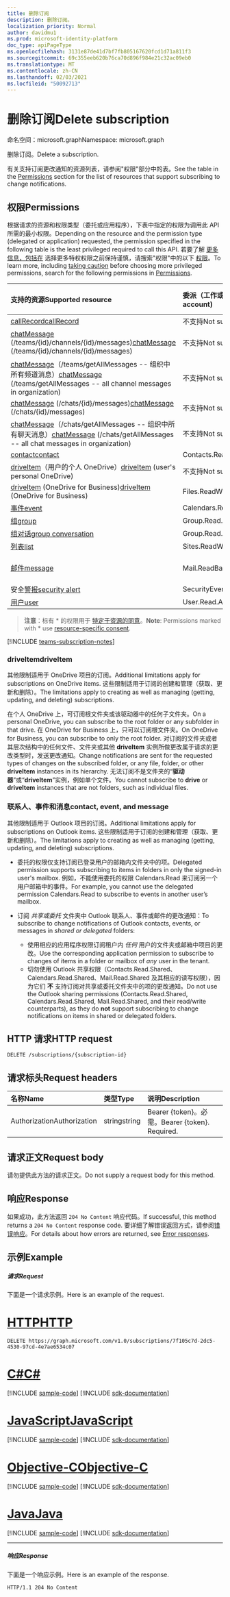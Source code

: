 ```yaml
---
title: 删除订阅
description: 删除订阅。
localization_priority: Normal
author: davidmu1
ms.prod: microsoft-identity-platform
doc_type: apiPageType
ms.openlocfilehash: 3131e87de41d7bf7fb805167620fcd1d71a811f3
ms.sourcegitcommit: 69c355eeb620b76ca70d896f984e21c32ac09eb0
ms.translationtype: MT
ms.contentlocale: zh-CN
ms.lasthandoff: 02/03/2021
ms.locfileid: "50092713"
---
```

# <a name="delete-subscription"></a><span data-ttu-id="9784a-103">删除订阅</span><span class="sxs-lookup"><span data-stu-id="9784a-103">Delete subscription</span></span>

<span data-ttu-id="9784a-104">命名空间：microsoft.graph</span><span class="sxs-lookup"><span data-stu-id="9784a-104">Namespace: microsoft.graph</span></span>

<span data-ttu-id="9784a-105">删除订阅。</span><span class="sxs-lookup"><span data-stu-id="9784a-105">Delete a subscription.</span></span>

<span data-ttu-id="9784a-106">有关支持订阅更改通知[](#permissions)的资源列表，请参阅"权限"部分中的表。</span><span class="sxs-lookup"><span data-stu-id="9784a-106">See the table in the [Permissions](#permissions) section for the list of resources that support subscribing to change notifications.</span></span>

## <a name="permissions"></a><span data-ttu-id="9784a-107">权限</span><span class="sxs-lookup"><span data-stu-id="9784a-107">Permissions</span></span>

<span data-ttu-id="9784a-108">根据请求的资源和权限类型（委托或应用程序），下表中指定的权限为调用此 API 所需的最小权限。</span><span class="sxs-lookup"><span data-stu-id="9784a-108">Depending on the resource and the permission type (delegated or application) requested, the permission specified in the following table is the least privileged required to call this API.</span></span> <span data-ttu-id="9784a-109">若要了解 [更多信息，包括在](/graph/auth/auth-concepts#best-practices-for-requesting-permissions) 选择更多特权权限之前保持谨慎，请搜索"权限"中的以下 [权限](/graph/permissions-reference)。</span><span class="sxs-lookup"><span data-stu-id="9784a-109">To learn more, including [taking caution](/graph/auth/auth-concepts#best-practices-for-requesting-permissions) before choosing more privileged permissions, search for the following permissions in [Permissions](/graph/permissions-reference).</span></span>

| <span data-ttu-id="9784a-110">支持的资源</span><span class="sxs-lookup"><span data-stu-id="9784a-110">Supported resource</span></span> | <span data-ttu-id="9784a-111">委派（工作或学校帐户）</span><span class="sxs-lookup"><span data-stu-id="9784a-111">Delegated (work or school account)</span></span> | <span data-ttu-id="9784a-112">委派（个人 Microsoft 帐户）</span><span class="sxs-lookup"><span data-stu-id="9784a-112">Delegated (personal Microsoft account)</span></span> | <span data-ttu-id="9784a-113">应用程序</span><span class="sxs-lookup"><span data-stu-id="9784a-113">Application</span></span> |
|:-----|:-----|:-----|:-----|
|[<span data-ttu-id="9784a-114">callRecord</span><span class="sxs-lookup"><span data-stu-id="9784a-114">callRecord</span></span>](../resources/callrecords-callrecord.md) | <span data-ttu-id="9784a-115">不支持</span><span class="sxs-lookup"><span data-stu-id="9784a-115">Not supported</span></span> | <span data-ttu-id="9784a-116">不支持</span><span class="sxs-lookup"><span data-stu-id="9784a-116">Not supported</span></span> | <span data-ttu-id="9784a-117">CallRecords.Read.All</span><span class="sxs-lookup"><span data-stu-id="9784a-117">CallRecords.Read.All</span></span> |
|<span data-ttu-id="9784a-118">[chatMessage](../resources/chatmessage.md) (/teams/{id}/channels/{id}/messages)</span><span class="sxs-lookup"><span data-stu-id="9784a-118">[chatMessage](../resources/chatmessage.md) (/teams/{id}/channels/{id}/messages)</span></span> | <span data-ttu-id="9784a-119">不支持</span><span class="sxs-lookup"><span data-stu-id="9784a-119">Not supported</span></span> | <span data-ttu-id="9784a-120">不支持</span><span class="sxs-lookup"><span data-stu-id="9784a-120">Not supported</span></span> |  <span data-ttu-id="9784a-121">ChannelMessage.Read.Group\*、ChannelMessage.Read.All</span><span class="sxs-lookup"><span data-stu-id="9784a-121">ChannelMessage.Read.Group\*, ChannelMessage.Read.All</span></span>  |
|<span data-ttu-id="9784a-122">[chatMessage](../resources/chatmessage.md)（/teams/getAllMessages -- 组织中所有频道消息）</span><span class="sxs-lookup"><span data-stu-id="9784a-122">[chatMessage](../resources/chatmessage.md) (/teams/getAllMessages -- all channel messages in organization)</span></span> | <span data-ttu-id="9784a-123">不支持</span><span class="sxs-lookup"><span data-stu-id="9784a-123">Not supported</span></span> | <span data-ttu-id="9784a-124">不支持</span><span class="sxs-lookup"><span data-stu-id="9784a-124">Not supported</span></span> | <span data-ttu-id="9784a-125">ChannelMessage.Read.All</span><span class="sxs-lookup"><span data-stu-id="9784a-125">ChannelMessage.Read.All</span></span>  |
|<span data-ttu-id="9784a-126">[chatMessage](../resources/chatmessage.md) (/chats/{id}/messages)</span><span class="sxs-lookup"><span data-stu-id="9784a-126">[chatMessage](../resources/chatmessage.md) (/chats/{id}/messages)</span></span> | <span data-ttu-id="9784a-127">不支持</span><span class="sxs-lookup"><span data-stu-id="9784a-127">Not supported</span></span> | <span data-ttu-id="9784a-128">不支持</span><span class="sxs-lookup"><span data-stu-id="9784a-128">Not supported</span></span> | <span data-ttu-id="9784a-129">Chat.Read.All</span><span class="sxs-lookup"><span data-stu-id="9784a-129">Chat.Read.All</span></span>  |
|<span data-ttu-id="9784a-130">[chatMessage](../resources/chatmessage.md)（/chats/getAllMessages -- 组织中所有聊天消息）</span><span class="sxs-lookup"><span data-stu-id="9784a-130">[chatMessage](../resources/chatmessage.md) (/chats/getAllMessages -- all chat messages in organization)</span></span> | <span data-ttu-id="9784a-131">不支持</span><span class="sxs-lookup"><span data-stu-id="9784a-131">Not supported</span></span> | <span data-ttu-id="9784a-132">不支持</span><span class="sxs-lookup"><span data-stu-id="9784a-132">Not supported</span></span> | <span data-ttu-id="9784a-133">Chat.Read.All</span><span class="sxs-lookup"><span data-stu-id="9784a-133">Chat.Read.All</span></span>  |
|[<span data-ttu-id="9784a-134">contact</span><span class="sxs-lookup"><span data-stu-id="9784a-134">contact</span></span>](../resources/contact.md) | <span data-ttu-id="9784a-135">Contacts.Read</span><span class="sxs-lookup"><span data-stu-id="9784a-135">Contacts.Read</span></span> | <span data-ttu-id="9784a-136">Contacts.Read</span><span class="sxs-lookup"><span data-stu-id="9784a-136">Contacts.Read</span></span> | <span data-ttu-id="9784a-137">Contacts.Read</span><span class="sxs-lookup"><span data-stu-id="9784a-137">Contacts.Read</span></span> |
|<span data-ttu-id="9784a-138">[driveItem](../resources/driveitem.md)（用户的个人 OneDrive）</span><span class="sxs-lookup"><span data-stu-id="9784a-138">[driveItem](../resources/driveitem.md) (user's personal OneDrive)</span></span> | <span data-ttu-id="9784a-139">不支持</span><span class="sxs-lookup"><span data-stu-id="9784a-139">Not supported</span></span> | <span data-ttu-id="9784a-140">Files.ReadWrite</span><span class="sxs-lookup"><span data-stu-id="9784a-140">Files.ReadWrite</span></span> | <span data-ttu-id="9784a-141">不支持</span><span class="sxs-lookup"><span data-stu-id="9784a-141">Not supported</span></span> |
|<span data-ttu-id="9784a-142">[driveItem](../resources/driveitem.md) (OneDrive for Business)</span><span class="sxs-lookup"><span data-stu-id="9784a-142">[driveItem](../resources/driveitem.md) (OneDrive for Business)</span></span> | <span data-ttu-id="9784a-143">Files.ReadWrite.All</span><span class="sxs-lookup"><span data-stu-id="9784a-143">Files.ReadWrite.All</span></span> | <span data-ttu-id="9784a-144">不支持</span><span class="sxs-lookup"><span data-stu-id="9784a-144">Not supported</span></span> | <span data-ttu-id="9784a-145">Files.ReadWrite.All</span><span class="sxs-lookup"><span data-stu-id="9784a-145">Files.ReadWrite.All</span></span> |
|[<span data-ttu-id="9784a-146">事件</span><span class="sxs-lookup"><span data-stu-id="9784a-146">event</span></span>](../resources/event.md) | <span data-ttu-id="9784a-147">Calendars.Read</span><span class="sxs-lookup"><span data-stu-id="9784a-147">Calendars.Read</span></span> | <span data-ttu-id="9784a-148">Calendars.Read</span><span class="sxs-lookup"><span data-stu-id="9784a-148">Calendars.Read</span></span> | <span data-ttu-id="9784a-149">Calendars.Read</span><span class="sxs-lookup"><span data-stu-id="9784a-149">Calendars.Read</span></span> |
|[<span data-ttu-id="9784a-150">组</span><span class="sxs-lookup"><span data-stu-id="9784a-150">group</span></span>](../resources/group.md) | <span data-ttu-id="9784a-151">Group.Read.All</span><span class="sxs-lookup"><span data-stu-id="9784a-151">Group.Read.All</span></span> | <span data-ttu-id="9784a-152">不支持</span><span class="sxs-lookup"><span data-stu-id="9784a-152">Not supported</span></span> | <span data-ttu-id="9784a-153">Group.Read.All</span><span class="sxs-lookup"><span data-stu-id="9784a-153">Group.Read.All</span></span> |
|[<span data-ttu-id="9784a-154">组对话</span><span class="sxs-lookup"><span data-stu-id="9784a-154">group conversation</span></span>](../resources/conversation.md) | <span data-ttu-id="9784a-155">Group.Read.All</span><span class="sxs-lookup"><span data-stu-id="9784a-155">Group.Read.All</span></span> | <span data-ttu-id="9784a-156">不支持</span><span class="sxs-lookup"><span data-stu-id="9784a-156">Not supported</span></span> | <span data-ttu-id="9784a-157">不支持</span><span class="sxs-lookup"><span data-stu-id="9784a-157">Not supported</span></span> |
|[<span data-ttu-id="9784a-158">列表</span><span class="sxs-lookup"><span data-stu-id="9784a-158">list</span></span>](../resources/list.md) | <span data-ttu-id="9784a-159">Sites.ReadWrite.All</span><span class="sxs-lookup"><span data-stu-id="9784a-159">Sites.ReadWrite.All</span></span> | <span data-ttu-id="9784a-160">不支持</span><span class="sxs-lookup"><span data-stu-id="9784a-160">Not supported</span></span> | <span data-ttu-id="9784a-161">Sites.ReadWrite.All</span><span class="sxs-lookup"><span data-stu-id="9784a-161">Sites.ReadWrite.All</span></span> |
|[<span data-ttu-id="9784a-162">邮件</span><span class="sxs-lookup"><span data-stu-id="9784a-162">message</span></span>](../resources/message.md) | <span data-ttu-id="9784a-163">Mail.ReadBasic、Mail.Read</span><span class="sxs-lookup"><span data-stu-id="9784a-163">Mail.ReadBasic, Mail.Read</span></span> | <span data-ttu-id="9784a-164">Mail.ReadBasic、Mail.Read</span><span class="sxs-lookup"><span data-stu-id="9784a-164">Mail.ReadBasic, Mail.Read</span></span> | <span data-ttu-id="9784a-165">Mail.ReadBasic、Mail.Read</span><span class="sxs-lookup"><span data-stu-id="9784a-165">Mail.ReadBasic, Mail.Read</span></span> |
|<span data-ttu-id="9784a-166">安全[警报](../resources/alert.md)</span><span class="sxs-lookup"><span data-stu-id="9784a-166">[security alert](../resources/alert.md)</span></span> | <span data-ttu-id="9784a-167">SecurityEvents.ReadWrite.All</span><span class="sxs-lookup"><span data-stu-id="9784a-167">SecurityEvents.ReadWrite.All</span></span> | <span data-ttu-id="9784a-168">不支持</span><span class="sxs-lookup"><span data-stu-id="9784a-168">Not supported</span></span> | <span data-ttu-id="9784a-169">SecurityEvents.ReadWrite.All</span><span class="sxs-lookup"><span data-stu-id="9784a-169">SecurityEvents.ReadWrite.All</span></span> |
|[<span data-ttu-id="9784a-170">用户</span><span class="sxs-lookup"><span data-stu-id="9784a-170">user</span></span>](../resources/user.md) | <span data-ttu-id="9784a-171">User.Read.All</span><span class="sxs-lookup"><span data-stu-id="9784a-171">User.Read.All</span></span> | <span data-ttu-id="9784a-172">User.Read.All</span><span class="sxs-lookup"><span data-stu-id="9784a-172">User.Read.All</span></span> | <span data-ttu-id="9784a-173">User.Read.All</span><span class="sxs-lookup"><span data-stu-id="9784a-173">User.Read.All</span></span> |

> <span data-ttu-id="9784a-174">**注意**：标有 \* 的权限用于 [特定于资源的同意]( https://aka.ms/teams-rsc)。</span><span class="sxs-lookup"><span data-stu-id="9784a-174">**Note**: Permissions marked with \* use [resource-specific consent]( https://aka.ms/teams-rsc).</span></span>

[!INCLUDE [teams-subscription-notes](../../includes/teams-subscription-notes.md)]

### <a name="driveitem"></a><span data-ttu-id="9784a-175">driveItem</span><span class="sxs-lookup"><span data-stu-id="9784a-175">driveItem</span></span>

<span data-ttu-id="9784a-176">其他限制适用于 OneDrive 项目的订阅。</span><span class="sxs-lookup"><span data-stu-id="9784a-176">Additional limitations apply for subscriptions on OneDrive items.</span></span> <span data-ttu-id="9784a-177">这些限制适用于订阅的创建和管理（获取、更新和删除）。</span><span class="sxs-lookup"><span data-stu-id="9784a-177">The limitations apply to creating as well as managing (getting, updating, and deleting) subscriptions.</span></span>

<span data-ttu-id="9784a-178">在个人 OneDrive 上，可订阅根文件夹或该驱动器中的任何子文件夹。</span><span class="sxs-lookup"><span data-stu-id="9784a-178">On a personal OneDrive, you can subscribe to the root folder or any subfolder in that drive.</span></span> <span data-ttu-id="9784a-179">在 OneDrive for Business 上，只可以订阅根文件夹。</span><span class="sxs-lookup"><span data-stu-id="9784a-179">On OneDrive for Business, you can subscribe to only the root folder.</span></span> <span data-ttu-id="9784a-180">对订阅的文件夹或者其层次结构中的任何文件、文件夹或其他 **driveItem** 实例所做更改属于请求的更改类型时，发送更改通知。</span><span class="sxs-lookup"><span data-stu-id="9784a-180">Change notifications are sent for the requested types of changes on the subscribed folder, or any file, folder, or other **driveItem** instances in its hierarchy.</span></span> <span data-ttu-id="9784a-181">无法订阅不是文件夹的“**驱动器**”或“**driveItem**”实例，例如单个文件。</span><span class="sxs-lookup"><span data-stu-id="9784a-181">You cannot subscribe to **drive** or **driveItem** instances that are not folders, such as individual files.</span></span>

### <a name="contact-event-and-message"></a><span data-ttu-id="9784a-182">联系人、事件和消息</span><span class="sxs-lookup"><span data-stu-id="9784a-182">contact, event, and message</span></span>

<span data-ttu-id="9784a-183">其他限制适用于 Outlook 项目的订阅。</span><span class="sxs-lookup"><span data-stu-id="9784a-183">Additional limitations apply for subscriptions on Outlook items.</span></span> <span data-ttu-id="9784a-184">这些限制适用于订阅的创建和管理（获取、更新和删除）。</span><span class="sxs-lookup"><span data-stu-id="9784a-184">The limitations apply to creating as well as managing (getting, updating, and deleting) subscriptions.</span></span>

- <span data-ttu-id="9784a-185">委托的权限仅支持订阅已登录用户的邮箱内文件夹中的项。</span><span class="sxs-lookup"><span data-stu-id="9784a-185">Delegated permission supports subscribing to items in folders in only the signed-in user's mailbox.</span></span> <span data-ttu-id="9784a-186">例如，不能使用委托的权限 Calendars.Read 来订阅另一个用户邮箱中的事件。</span><span class="sxs-lookup"><span data-stu-id="9784a-186">For example, you cannot use the delegated permission Calendars.Read to subscribe to events in another user’s mailbox.</span></span>
- <span data-ttu-id="9784a-187">订阅 _共享或委托_ 文件夹中 Outlook 联系人、事件或邮件的更改通知：</span><span class="sxs-lookup"><span data-stu-id="9784a-187">To subscribe to change notifications of Outlook contacts, events, or messages in _shared or delegated_ folders:</span></span>

  - <span data-ttu-id="9784a-188">使用相应的应用程序权限订阅租户内 _任何_ 用户的文件夹或邮箱中项目的更改。</span><span class="sxs-lookup"><span data-stu-id="9784a-188">Use the corresponding application permission to subscribe to changes of items in a folder or mailbox of _any_ user in the tenant.</span></span>
  - <span data-ttu-id="9784a-189">切勿使用 Outlook 共享权限（Contacts.Read.Shared、Calendars.Read.Shared、Mail.Read.Shared 及其相应的读写权限），因为它们 **不** 支持订阅对共享或委托文件夹中的项的更改通知。</span><span class="sxs-lookup"><span data-stu-id="9784a-189">Do not use the Outlook sharing permissions (Contacts.Read.Shared, Calendars.Read.Shared, Mail.Read.Shared, and their read/write counterparts), as they do **not** support subscribing to change notifications on items in shared or delegated folders.</span></span>


## <a name="http-request"></a><span data-ttu-id="9784a-190">HTTP 请求</span><span class="sxs-lookup"><span data-stu-id="9784a-190">HTTP request</span></span>

<!-- { "blockType": "ignored" } -->

```http
DELETE /subscriptions/{subscription-id}
```

## <a name="request-headers"></a><span data-ttu-id="9784a-191">请求标头</span><span class="sxs-lookup"><span data-stu-id="9784a-191">Request headers</span></span>

| <span data-ttu-id="9784a-192">名称</span><span class="sxs-lookup"><span data-stu-id="9784a-192">Name</span></span>       | <span data-ttu-id="9784a-193">类型</span><span class="sxs-lookup"><span data-stu-id="9784a-193">Type</span></span> | <span data-ttu-id="9784a-194">说明</span><span class="sxs-lookup"><span data-stu-id="9784a-194">Description</span></span>|
|:-----------|:------|:----------|
| <span data-ttu-id="9784a-195">Authorization</span><span class="sxs-lookup"><span data-stu-id="9784a-195">Authorization</span></span>  | <span data-ttu-id="9784a-196">string</span><span class="sxs-lookup"><span data-stu-id="9784a-196">string</span></span>  | <span data-ttu-id="9784a-p106">Bearer {token}。必需。</span><span class="sxs-lookup"><span data-stu-id="9784a-p106">Bearer {token}. Required.</span></span> |

## <a name="request-body"></a><span data-ttu-id="9784a-199">请求正文</span><span class="sxs-lookup"><span data-stu-id="9784a-199">Request body</span></span>

<span data-ttu-id="9784a-200">请勿提供此方法的请求正文。</span><span class="sxs-lookup"><span data-stu-id="9784a-200">Do not supply a request body for this method.</span></span>

## <a name="response"></a><span data-ttu-id="9784a-201">响应</span><span class="sxs-lookup"><span data-stu-id="9784a-201">Response</span></span>

<span data-ttu-id="9784a-202">如果成功，此方法返回 `204 No Content` 响应代码。</span><span class="sxs-lookup"><span data-stu-id="9784a-202">If successful, this method returns a `204 No Content` response code.</span></span>
<span data-ttu-id="9784a-203">要详细了解错误返回方式，请参阅[错误响应][error-response]。</span><span class="sxs-lookup"><span data-stu-id="9784a-203">For details about how errors are returned, see [Error responses][error-response].</span></span>

## <a name="example"></a><span data-ttu-id="9784a-204">示例</span><span class="sxs-lookup"><span data-stu-id="9784a-204">Example</span></span>

##### <a name="request"></a><span data-ttu-id="9784a-205">请求</span><span class="sxs-lookup"><span data-stu-id="9784a-205">Request</span></span>

<span data-ttu-id="9784a-206">下面是一个请求示例。</span><span class="sxs-lookup"><span data-stu-id="9784a-206">Here is an example of the request.</span></span>

# <a name="http"></a>[<span data-ttu-id="9784a-207">HTTP</span><span class="sxs-lookup"><span data-stu-id="9784a-207">HTTP</span></span>](#tab/http)
<!-- {
  "blockType": "request",
  "name": "delete_subscription"
}-->

```http
DELETE https://graph.microsoft.com/v1.0/subscriptions/7f105c7d-2dc5-4530-97cd-4e7ae6534c07
```
# <a name="c"></a>[<span data-ttu-id="9784a-208">C#</span><span class="sxs-lookup"><span data-stu-id="9784a-208">C#</span></span>](#tab/csharp)
[!INCLUDE [sample-code](../includes/snippets/csharp/delete-subscription-csharp-snippets.md)]
[!INCLUDE [sdk-documentation](../includes/snippets/snippets-sdk-documentation-link.md)]

# <a name="javascript"></a>[<span data-ttu-id="9784a-209">JavaScript</span><span class="sxs-lookup"><span data-stu-id="9784a-209">JavaScript</span></span>](#tab/javascript)
[!INCLUDE [sample-code](../includes/snippets/javascript/delete-subscription-javascript-snippets.md)]
[!INCLUDE [sdk-documentation](../includes/snippets/snippets-sdk-documentation-link.md)]

# <a name="objective-c"></a>[<span data-ttu-id="9784a-210">Objective-C</span><span class="sxs-lookup"><span data-stu-id="9784a-210">Objective-C</span></span>](#tab/objc)
[!INCLUDE [sample-code](../includes/snippets/objc/delete-subscription-objc-snippets.md)]
[!INCLUDE [sdk-documentation](../includes/snippets/snippets-sdk-documentation-link.md)]

# <a name="java"></a>[<span data-ttu-id="9784a-211">Java</span><span class="sxs-lookup"><span data-stu-id="9784a-211">Java</span></span>](#tab/java)
[!INCLUDE [sample-code](../includes/snippets/java/delete-subscription-java-snippets.md)]
[!INCLUDE [sdk-documentation](../includes/snippets/snippets-sdk-documentation-link.md)]

---


##### <a name="response"></a><span data-ttu-id="9784a-212">响应</span><span class="sxs-lookup"><span data-stu-id="9784a-212">Response</span></span>

<span data-ttu-id="9784a-213">下面是一个响应示例。</span><span class="sxs-lookup"><span data-stu-id="9784a-213">Here is an example of the response.</span></span>
<!-- {
  "blockType": "response",
  "truncated": false,
  "@odata.type": "microsoft.graph.subscription"
} -->

```http
HTTP/1.1 204 No Content
```

[error-response]: /graph/errors

<!-- {
  "type": "#page.annotation",
  "description": "Delete subscription",
  "keywords": "",
  "section": "documentation",
  "tocPath": "",
  "suppressions": [
  ]
}-->

